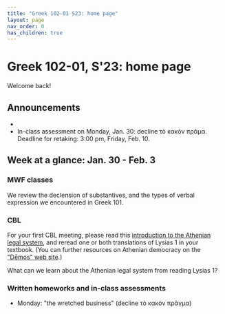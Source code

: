 ```yaml
---
title: "Greek 102-01 S23: home page"
layout: page
nav_order: 0
has_children: true
---
```




# Greek 102-01, S'23: home page

Welcome back!

## Announcements

- 
- In-class assessment on Monday, Jan. 30: decline τὸ κακὸν πρᾶμα. Deadline for retaking: 3:00 pm, Friday, Feb. 10.


## Week at a glance: Jan. 30 - Feb. 3

### MWF classes

We review the declension of substantives, and the types of verbal expression we encountered in Greek 101.

### CBL
For your first CBL meeting, please read this [introduction to the Athenian legal system](https://www.stoa.org/demos/article_intro_legal_system@page=all&greekEncoding=UnicodeC.html), and reread one or both translations of Lysias 1 in your textbook. (You can further resources on Athenian democracy on the ["Dēmos" web site](https://www.stoa.org/demos/).)

What can we learn about the Athenian legal system from reading Lysias 1?


### Written homeworks and in-class assessments


- Monday: "the wretched business" (decline τὸ κακὸν πρᾶγμα)